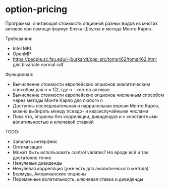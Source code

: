 # option-pricing
Программа, считающая стоимость опционов разных видов из многих активов при помощи формул Блэка-Шоулза и метода Монте Карло.

Требования:
 - Intel MKL
 - OpenMP
 - https://people.sc.fsu.edu/~jburkardt/cpp_src/toms462/toms462.html для bivariate normal cdf

Функционал:
 - Вычисление стоимости европейских опционов аналитическим способом для n = 1|2, где n - кол-во активов
 - Вычисление стоимости европейских опционов численным способом через методы Монте Карло для любого n
 - Доступны последовательная и парралельная версии Монте Карло, можно выбирать между псевдо- и квазислучайными числами
 - Пока что, опционы без корреляции, дивидендов и с константными волатильностью и ключевой ставкой

TODO:
 - Запилить интерфейс
 - Оптимизация
 - Может быть использовать control variates? Но вроде всё и так достаточно точно
 - Ненулевые дивиденды
 - Ненулевая корреляция (уже есть для аналитического методв)
 - Бермуда, Американские опционы
 - Переменные волатильность, ключевая ставка и дивиденды
 

